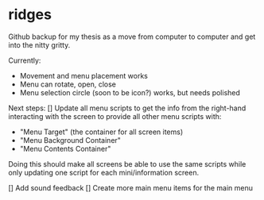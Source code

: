 # ridges
Github backup for my thesis as a move from computer to computer and get into the nitty gritty.

Currently: 
* Movement and menu placement works
* Menu can rotate, open, close
* Menu selection circle (soon to be icon?) works, but needs polished

Next steps:
[] Update all menu scripts to get the info from the right-hand interacting with the screen to provide all other menu scripts with:
* "Menu Target" (the container for all screen items)
* "Menu Background Container"
* "Menu Contents Container"

Doing this should make all screens be able to use the same scripts while only updating one script for each mini/information screen.

[] Add sound feedback
[] Create more main menu items for the main menu
